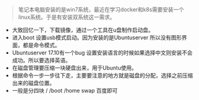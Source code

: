 

> 笔记本电脑安装的是win7系统，最近在学习docker和k8s需要安装一个linux系统。于是有安装双系统这一需求。

- 大致回忆一下，下载镜像，通过一个工具在u盘制作启动盘。
- 进入boot 设置usb模式启动。因为安装的是Ubuntuserver 所以没有图形界面，都是命令模式。
- Ubuntuserver 17.10有一个bug 设置安装语言的时候如果选择中文则安装不会成功。所以要选择英语。
- 在磁盘管理要压缩一块硬盘出来，用于Ubuntu使用。
- 根据命令一步一步往下走，主要要注意的地方就是磁盘的分配，选择之前压缩出来的磁盘位置。
- 一般是分四块 / /boot /home swap 百度即可